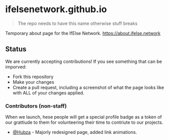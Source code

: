 # ifelsenetwork.github.io

> The repo needs to have this name otherwise stuff breaks

Temporary about page for the IfElse Network.
https://about.ifelse.network

## Status
We are currently accepting contributions! If you see something that can be imporved:
- Fork this repository
- Make your changes
- Create a pull request, including a screenshot of what the page looks like with ALL of your changes applied.

### Contributors (non-staff)
When we launch, hese people will get a special profile badge as a token of our grattiude to them for volunteering their time to contriute to our projects.

* [@Hubza](https://github.com/Hubza "View @Hubza's github profile") - Majorly redesigned page, added link animations.
